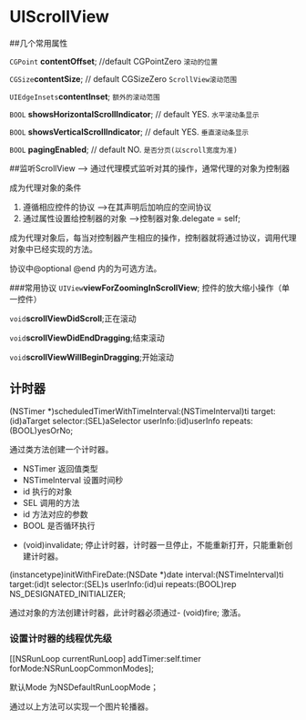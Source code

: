 # UIScrollView

<!-- create time: 2014-09-28 21:06:03  -->

##几个常用属性

```CGPoint``` **contentOffset**;    //default CGPointZero ```滚动的位置```

```CGSize```**contentSize**;      // default CGSizeZero  ```ScrollView滚动范围```

```UIEdgeInsets```**contentInset**;    ```额外的滚动范围```

```BOOL``` **showsHorizontalScrollIndicator**; // default YES. ```水平滚动条显示```

```BOOL``` **showsVerticalScrollIndicator**; // default YES. ```垂直滚动条显示```

```BOOL``` **pagingEnabled**;    // default NO.     ```是否分页(以scroll宽度为准)```



##监听ScrollView --> 通过代理模式监听对其的操作，通常代理的对象为控制器

成为代理对象的条件

1. 遵循相应控件的协议  -->在其声明后加响应的空间协议
2. 通过属性设置给控制器的对象  -->控制器对象.delegate = self;


成为代理对象后，每当对控制器产生相应的操作，控制器就将通过协议，调用代理对象中已经实现的方法。

协议中@optional @end 内的为可选方法。


###常用协议
```UIView```**viewForZoomingInScrollView**; 控件的放大缩小操作（单一控件）

```void```**scrollViewDidScroll**;正在滚动

```void```**scrollViewDidEndDragging**;结束滚动

```void```**scrollViewWillBeginDragging**;开始滚动


## 计时器

(NSTimer *)scheduledTimerWithTimeInterval:(NSTimeInterval)ti target:(id)aTarget selector:(SEL)aSelector userInfo:(id)userInfo repeats:(BOOL)yesOrNo;

通过类方法创建一个计时器。

* NSTimer 返回值类型
* NSTimeInterval 设置时间秒
* id 执行的对象
* SEL 调用的方法
* id 方法对应的参数
* BOOL 是否循环执行

- (void)invalidate;  停止计时器，计时器一旦停止，不能重新打开，只能重新创建计时器。

(instancetype)initWithFireDate:(NSDate *)date interval:(NSTimeInterval)ti target:(id)t selector:(SEL)s userInfo:(id)ui repeats:(BOOL)rep NS_DESIGNATED_INITIALIZER;

通过对象的方法创建计时器，此计时器必须通过- (void)fire; 激活。

### 设置计时器的线程优先级

[[NSRunLoop currentRunLoop] addTimer:self.timer forMode:NSRunLoopCommonModes];

默认Mode 为NSDefaultRunLoopMode；

通过以上方法可以实现一个图片轮播器。


